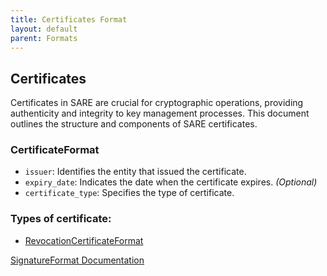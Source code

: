 ```yaml
---
title: Certificates Format
layout: default
parent: Formats
---
```


## Certificates

Certificates in SARE are crucial for cryptographic operations, providing authenticity and integrity to key management processes. This document outlines the structure and components of SARE certificates.

### CertificateFormat

- `issuer`: Identifies the entity that issued the certificate.
- `expiry_date`: Indicates the date when the certificate expires. *(Optional)*
- `certificate_type`: Specifies the type of certificate. 

### Types of certificate:
- [RevocationCertificateFormat](./revocation-certificate-format)

[SignatureFormat Documentation](./signatures-format)
